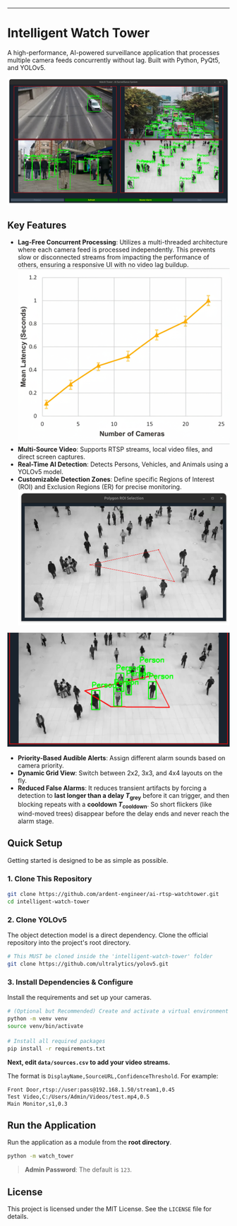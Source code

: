 
---

# Intelligent Watch Tower

A high-performance, AI-powered surveillance application that processes multiple camera feeds concurrently without lag. Built with Python, PyQt5, and YOLOv5.

![alt text](<illustrations/app.png>)

## Key Features

-   **Lag-Free Concurrent Processing**: Utilizes a multi-threaded architecture where each camera feed is processed independently. This prevents slow or disconnected streams from impacting the performance of others, ensuring a responsive UI with no video lag buildup.
![alt text](illustrations/graph.png)
-   **Multi-Source Video**: Supports RTSP streams, local video files, and direct screen captures.
-   **Real-Time AI Detection**: Detects Persons, Vehicles, and Animals using a YOLOv5 model.
-   **Customizable Detection Zones**: Define specific Regions of Interest (ROI) and Exclusion Regions (ER) for precise monitoring.
![alt text](<illustrations/roi-selector.png>)

![alt text](<illustrations/roi-selected.png>)
-   **Priority-Based Audible Alerts**: Assign different alarm sounds based on camera priority.
-   **Dynamic Grid View**: Switch between 2x2, 3x3, and 4x4 layouts on the fly.
-   **Reduced False Alarms**: It reduces transient artifacts by forcing a detection to **last longer than a delay $T_{\text{grey}}$** before it can trigger, and then blocking repeats with a **cooldown $T_{\text{cooldown}}$**. So short flickers (like wind-moved trees) disappear before the delay ends and never reach the alarm stage.

## Quick Setup

Getting started is designed to be as simple as possible.

### 1. Clone This Repository

```bash
git clone https://github.com/ardent-engineer/ai-rtsp-watchtower.git
cd intelligent-watch-tower
```

### 2. Clone YOLOv5

The object detection model is a direct dependency. Clone the official repository into the project's root directory.

```bash
# This MUST be cloned inside the 'intelligent-watch-tower' folder
git clone https://github.com/ultralytics/yolov5.git
```

### 3. Install Dependencies & Configure

Install the requirements and set up your cameras.

```bash
# (Optional but Recommended) Create and activate a virtual environment
python -m venv venv
source venv/bin/activate

# Install all required packages
pip install -r requirements.txt
```

**Next, edit `data/sources.csv` to add your video streams.**

The format is `DisplayName,SourceURL,ConfidenceThreshold`. For example:
```csv
Front Door,rtsp://user:pass@192.168.1.50/stream1,0.45
Test Video,C:/Users/Admin/Videos/test.mp4,0.5
Main Monitor,s1,0.3
```

## Run the Application

Run the application as a module from the **root directory**.

```bash
python -m watch_tower
```
> **Admin Password**: The default is `123`.

## License

This project is licensed under the MIT License. See the `LICENSE` file for details.
